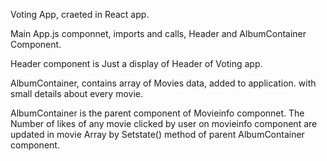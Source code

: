 Voting App, craeted in React app.

Main App.js componnet, imports and calls, Header and AlbumContainer Component.

Header component is Just a display of Header of Voting app.

AlbumContainer, contains array of Movies data, added to application. with
small details about every movie.

AlbumContainer is the parent component of Movieinfo componnet.
The Number of likes of any movie clicked by user on movieinfo component
are updated in movie Array by Setstate() method of parent AlbumContainer component.
